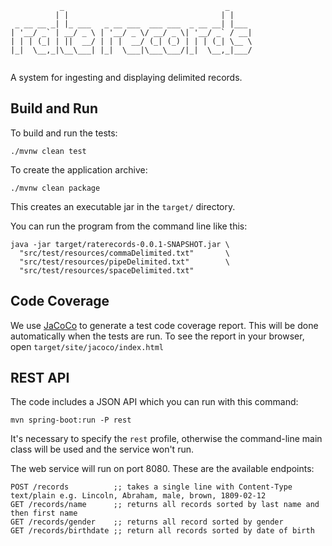 ```
           _                                    _     
          | |                                  | |    
 _ __ __ _| |_ ___   _ __ ___  ___ ___  _ __ __| |___ 
| '__/ _` | __/ _ \ | '__/ _ \/ __/ _ \| '__/ _` / __|
| | | (_| | ||  __/ | | |  __/ (_| (_) | | | (_| \__ \
|_|  \__,_|\__\___| |_|  \___|\___\___/|_|  \__,_|___/
                                                      
```

A system for ingesting and displaying delimited records.

## Build and Run
To build and run the tests:

    ./mvnw clean test

To create the application archive:

    ./mvnw clean package

This creates an executable jar in the `target/` directory.

You can run the program from the command line like this:

    java -jar target/raterecords-0.0.1-SNAPSHOT.jar \
      "src/test/resources/commaDelimited.txt"       \
      "src/test/resources/pipeDelimited.txt"        \
      "src/test/resources/spaceDelimited.txt"

## Code Coverage
We use [JaCoCo](https://www.jacoco.org/jacoco/) to generate a test code coverage report. This will be done 
automatically when the tests are run. To see the report in your browser, open `target/site/jacoco/index.html`

## REST API
The code includes a JSON API which you can run with this command:

    mvn spring-boot:run -P rest

It's necessary to specify the `rest` profile, otherwise the command-line main class will be used and the service
won't run.

The web service will run on port 8080. These are the available endpoints:

    POST /records          ;; takes a single line with Content-Type text/plain e.g. Lincoln, Abraham, male, brown, 1809-02-12
    GET /records/name      ;; returns all records sorted by last name and then first name
    GET /records/gender    ;; returns all record sorted by gender
    GET /records/birthdate ;; return all records sorted by date of birth
